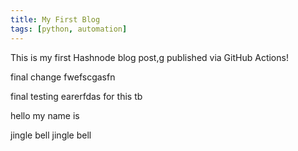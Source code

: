 ```yaml
---
title: My First Blog
tags: [python, automation]
---
```


This is my first Hashnode blog post,g published via GitHub Actions! 

final change fwefscgasfn

final testing earerfdas for this tb

hello my name is 

jingle bell jingle bell 

